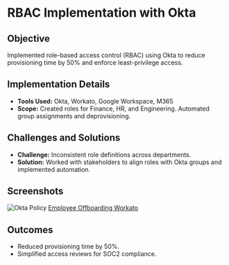 # RBAC Implementation with Okta

## Objective
Implemented role-based access control (RBAC) using Okta to reduce provisioning time by 50% and enforce least-privilege access.

## Implementation Details
- **Tools Used:** Okta, Workato, Google Workspace, M365  
- **Scope:** Created roles for Finance, HR, and Engineering. Automated group assignments and deprovisioning.

## Challenges and Solutions
- **Challenge:** Inconsistent role definitions across departments.
- **Solution:** Worked with stakeholders to align roles with Okta groups and implemented automation.

## Screenshots
![Okta Policy](Images/okta-policy.png)
[Employee Offboarding Workato](Images/workato-employee-offboarding.png)

## Outcomes
- Reduced provisioning time by 50%.
- Simplified access reviews for SOC2 compliance.

